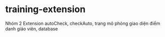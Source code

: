 # training-extension 
Nhóm 2
Extension autoCheck, checkAuto, trang mô phỏng giao diện điểm danh giáo viên, database
